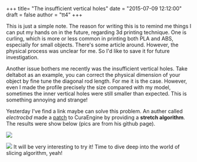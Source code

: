 +++
title= "The insufficient vertical holes"
date = "2015-07-09 12:12:00"
draft = false
author = "tt4"
+++

This is just a simple note. The reason for writing this is to remind me things I can put my hands on in the future, regarding 3d printing technique. One is curling, which is more or less common in printing both PLA and ABS, especially for small objects. There's some article around. However, the physical process was unclear for me. So I'd like to save it for future investigation.

Another issue bothers me recently was the insufficient vertical holes. Take deltabot as an example, you can correct the physical dimension of your object by fine tune the diagonal rod length. For me it is the case. However, even I made the profile precisely the size compared with my model, sometimes the inner vertical holes were still smaller than expected. This is something annoying and strange!

Yesterday I've find a link maybe can solve this problem. An auther called *electrocbd* made a [patch](https://github.com/Ultimaker/CuraEngine/pull/94) to CuraEngine by providing a **stretch algorithm**. The results were show below (pics are from his github page).

![](~/12-26-32.jpg)

![](~/12-26-44.jpg)
It will be very interesting to try it! Time to dive deep into the world of slicing algorithm, yeah!
